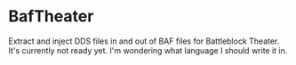 # BafTheater
Extract and inject DDS files in and out of BAF files for Battleblock Theater.
It's currently not ready yet. 
I'm wondering what language I should write it in.
